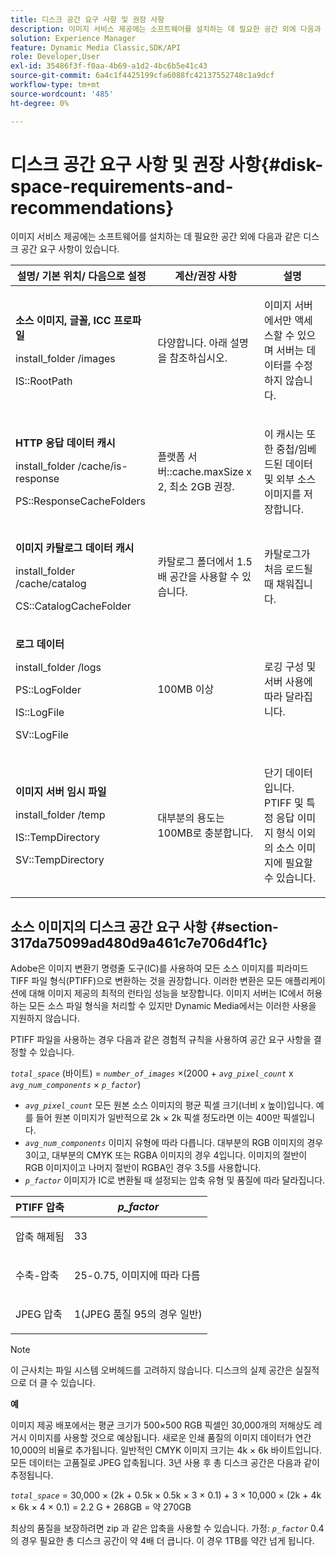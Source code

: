 ```yaml
---
title: 디스크 공간 요구 사항 및 권장 사항
description: 이미지 서비스 제공에는 소프트웨어를 설치하는 데 필요한 공간 외에 다음과 같은 디스크 공간 요구 사항이 있습니다.
solution: Experience Manager
feature: Dynamic Media Classic,SDK/API
role: Developer,User
exl-id: 35486f3f-f0aa-4b69-a1d2-4bc6b5e41c43
source-git-commit: 6a4c1f4425199cfa6088fc42137552748c1a9dcf
workflow-type: tm+mt
source-wordcount: '485'
ht-degree: 0%

---
```


# 디스크 공간 요구 사항 및 권장 사항{#disk-space-requirements-and-recommendations}

이미지 서비스 제공에는 소프트웨어를 설치하는 데 필요한 공간 외에 다음과 같은 디스크 공간 요구 사항이 있습니다.

<table id="table_0AE363AB76304F258A19E43500FE8423"> 
 <thead> 
  <tr> 
   <th class="entry"> <b>설명/ 기본 위치/ 다음으로 설정</b> </th> 
   <th class="entry"> <b>계산/권장 사항</b> </th> 
   <th class="entry"> <b>설명</b> </th> 
  </tr> 
 </thead>
 <tbody> 
  <tr> 
   <td> <p><b>소스 이미지, 글꼴, ICC 프로파일</b> </p> <p> <span class="filepath"> <span class="varname"> install_folder </span>/images </span> <span class="codeph"></span> </p> <p> <span class="codeph"> IS::RootPath </span> </p> </td> 
   <td> <p>다양합니다. 아래 설명을 참조하십시오. </p> </td> 
   <td> <p>이미지 서버에서만 액세스할 수 있으며 서버는 데이터를 수정하지 않습니다. </p> </td> 
  </tr> 
  <tr> 
   <td> <p><b>HTTP 응답 데이터 캐시</b> </p> <p> <span class="filepath"> <span class="varname"> install_folder </span>/cache/is-response </span> </p> <p> <span class="codeph"> PS::ResponseCacheFolders </span> </p> </td> 
   <td> <p> <span class="codeph"> 플랫폼 서버::cache.maxSize </span> x 2, 최소 2GB 권장. </p> </td> 
   <td> <p>이 캐시는 또한 중첩/임베드된 데이터 및 외부 소스 이미지를 저장합니다. </p> </td> 
  </tr> 
  <tr> 
   <td> <p><b>이미지 카탈로그 데이터 캐시</b> </p> <p> <span class="filepath"> <span class="varname"> install_folder </span>/cache/catalog </span> </p> <p> <span class="codeph"> CS::CatalogCacheFolder </span> </p> </td> 
   <td> <p>카탈로그 폴더에서 1.5배 공간을 사용할 수 있습니다. </p> </td> 
   <td> <p>카탈로그가 처음 로드될 때 채워집니다. </p> </td> 
  </tr> 
  <tr> 
   <td> <p><b>로그 데이터</b> </p> <p> <span class="filepath"> <span class="varname"> install_folder </span>/logs </span> </p> <p> <span class="codeph"> PS::LogFolder </span> </p> <p> <span class="codeph"> IS::LogFile </span> </p> <p> <span class="codeph"> SV::LogFile </span> </p> </td> 
   <td> <p>100MB 이상 </p> </td> 
   <td> <p>로깅 구성 및 서버 사용에 따라 달라집니다. </p> </td> 
  </tr> 
  <tr> 
   <td> <p><b>이미지 서버 임시 파일</b> </p> <p> <span class="filepath"> <span class="varname"> install_folder </span>/temp </span> </p> <p> <span class="codeph"> IS::TempDirectory </span> </p> <p> <span class="codeph"> SV::TempDirectory </span> </p> </td> 
   <td> <p>대부분의 용도는 100MB로 충분합니다. </p> </td> 
   <td> <p>단기 데이터입니다. PTIFF 및 특정 응답 이미지 형식 이외의 소스 이미지에 필요할 수 있습니다. </p> </td> 
  </tr> 
 </tbody> 
</table>

## 소스 이미지의 디스크 공간 요구 사항 {#section-317da75099ad480d9a461c7e706d4f1c}

Adobe은 이미지 변환기 명령줄 도구(IC)를 사용하여 모든 소스 이미지를 피라미드 TIFF 파일 형식(PTIFF)으로 변환하는 것을 권장합니다. 이러한 변환은 모든 애플리케이션에 대해 이미지 제공의 최적의 런타임 성능을 보장합니다. 이미지 서버는 IC에서 허용하는 모든 소스 파일 형식을 처리할 수 있지만 Dynamic Media에서는 이러한 사용을 지원하지 않습니다.

PTIFF 파일을 사용하는 경우 다음과 같은 경험적 규칙을 사용하여 공간 요구 사항을 결정할 수 있습니다.

*`total_space`* (바이트) = *`number_of_images`*  ×(2000 + *`avg_pixel_count`* x *`avg_num_components`*  ×  *`p_factor`*)

* *`avg_pixel_count`* 모든 원본 소스 이미지의 평균 픽셀 크기(너비 x 높이)입니다. 예를 들어 원본 이미지가 일반적으로 2k × 2k 픽셀 정도라면 이는 400만 픽셀입니다.
* *`avg_num_components`* 이미지 유형에 따라 다릅니다. 대부분의 RGB 이미지의 경우 3이고, 대부분의 CMYK 또는 RGBA 이미지의 경우 4입니다. 이미지의 절반이 RGB 이미지이고 나머지 절반이 RGBA인 경우 3.5를 사용합니다.
* *`p_factor`* 이미지가 IC로 변환될 때 설정되는 압축 유형 및 품질에 따라 달라집니다.

<table id="table_89995BECF30243569954819D07DA2A2F"> 
 <thead> 
  <tr> 
   <th class="entry"> <b>PTIFF 압축</b> </th> 
   <th class="entry"> <b><i>p_factor</i></b> </th> 
  </tr> 
 </thead>
 <tbody> 
  <tr> 
   <td> <p>압축 해제됨 </p> </td> 
   <td> <p> 33 </p> </td> 
  </tr> 
  <tr> 
   <td> <p>수축-압축 </p> </td> 
   <td> <p> 25-0.75, 이미지에 따라 다름 </p> </td> 
  </tr> 
  <tr> 
   <td> <p>JPEG 압축 </p> </td> 
   <td> <p> 1(JPEG 품질 95의 경우 일반) </p> </td> 
  </tr> 
 </tbody> 
</table>

>[!NOTE]
>
>이 근사치는 파일 시스템 오버헤드를 고려하지 않습니다. 디스크의 실제 공간은 실질적으로 더 클 수 있습니다.

**예**

이미지 제공 배포에서는 평균 크기가 500×500 RGB 픽셀인 30,000개의 저해상도 레거시 이미지를 사용할 것으로 예상됩니다. 새로운 인쇄 품질의 이미지 데이터가 연간 10,000의 비율로 추가됩니다. 일반적인 CMYK 이미지 크기는 4k × 6k 바이트입니다. 모든 데이터는 고품질로 JPEG 압축됩니다. 3년 사용 후 총 디스크 공간은 다음과 같이 추정됩니다.

*`total_space`* = 30,000 × (2k + 0.5k × 0.5k × 3 × 0.1) + 3 × 10,000 × (2k + 4k × 6k × 4 × 0.1) = 2.2 G + 268GB = 약 270GB

최상의 품질을 보장하려면 zip 과 같은 압축을 사용할 수 있습니다. 가정: *`p_factor`* 0.4의 경우 필요한 총 디스크 공간이 약 4배 더 큽니다. 이 경우 1TB를 약간 넘게 됩니다.
